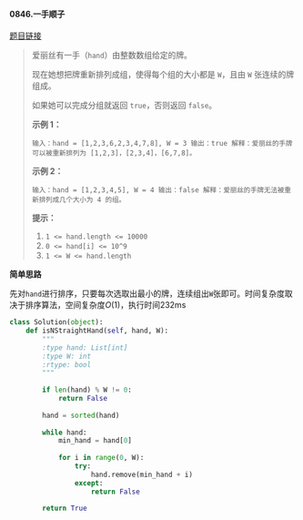 #### 0846.一手顺子


[题目链接](https://leetcode-cn.com/problems/hand-of-straights)


> 爱丽丝有一手（`hand`）由整数数组给定的牌。 
>
> 现在她想把牌重新排列成组，使得每个组的大小都是 `W`，且由 `W` 张连续的牌组成。
>
> 如果她可以完成分组就返回 `true`，否则返回 `false`。
>
>  
>
> 
>
> **示例 1：**
>
> `
> 输入：hand = [1,2,3,6,2,3,4,7,8], W = 3
> 输出：true
> 解释：爱丽丝的手牌可以被重新排列为 [1,2,3]，[2,3,4]，[6,7,8]。
> `
>
> **示例 2：**
>
> `
> 输入：hand = [1,2,3,4,5], W = 4
> 输出：false
> 解释：爱丽丝的手牌无法被重新排列成几个大小为 4 的组。
> `
>
>  
>
> **提示：**
>
> 1. `1 <= hand.length <= 10000`
> 2. `0 <= hand[i] <= 10^9`
> 3. `1 <= W <= hand.length`

**简单思路**

先对`hand`进行排序，只要每次选取出最小的牌，连续组出`W`张即可。时间复杂度取决于排序算法，空间复杂度$O(1)​$，执行时间232ms

```python
class Solution(object):
    def isNStraightHand(self, hand, W):
        """
        :type hand: List[int]
        :type W: int
        :rtype: bool
        """
        
        if len(hand) % W != 0:
            return False
        
        hand = sorted(hand)
        
        while hand:
            min_hand = hand[0]
            
            for i in range(0, W):
                try:
                    hand.remove(min_hand + i)
                except:
                    return False
        
        return True
```

